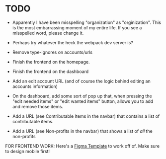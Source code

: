 # TODO

- Apparently I have been misspelling "organization" as "orginization". This is the most embarrassing moment of my entire life. If you see a misspelled word, please change it.

- Perhaps try whatever the heck the webpack dev server is?

- Remove type-ignores on accounts/urls

- Finish the frontend on the homepage.

- Finish the frontend on the dashboard

- Add an edit account URL (and of course the logic behind editing an accounts information)

- On the dashboard, add some sort of pop up that, when pressing the "edit needed items" or "edit wanted items" button, allows you to add and remove those items.

- Add a URL (see Contributable Items in the navbar) that contains a list of contributable items.

- Add a URL (see Non-profits in the navbar) that shows a list of _all_ the non-profits

FOR FRONTEND WORK: Here's a [Figma Template](https://www.figma.com/file/pKaku2N7xVPbCGQb1p6LIJ/NPL?type=design&node-id=0-1&mode=design&t=mc7YWpRIbtvPRkHG-11) to work off of. Make sure to design mobile first!

